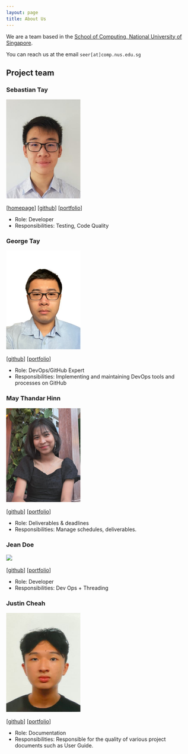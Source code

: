 ```yaml
---
layout: page
title: About Us
---
```


We are a team based in the [School of Computing, National University of Singapore](http://www.comp.nus.edu.sg).

You can reach us at the email `seer[at]comp.nus.edu.sg`

## Project team

### Sebastian Tay

<img src="images/sebtey.png" width="200px">

[[homepage](http://www.comp.nus.edu.sg/~damithch)]
[[github](https://github.com/Sebtey)]
[[portfolio](team/johndoe.md)]

* Role: Developer
* Responsibilities: Testing, Code Quality

### George Tay

<img src="images/asdfghjkxd.png" width="200px">

[[github](http://github.com/asdfghjkxd)]
[[portfolio](team/asdfghjkxd.md)]

* Role: DevOps/GitHub Expert
* Responsibilities: Implementing and maintaining DevOps tools and processes on GitHub

### May Thandar Hinn

<img src="images/maypfv.png" width="200px">

[[github](http://github.com/maypfv)] [[portfolio](team/johndoe.md)]

* Role: Deliverables & deadlines
* Responsibilities: Manage schedules, deliverables.

### Jean Doe

<img src="images/johndoe.png" width="200px">

[[github](http://github.com/johndoe)]
[[portfolio](team/johndoe.md)]

* Role: Developer
* Responsibilities: Dev Ops + Threading

### Justin Cheah

<img src="images/jcsnap.png" width="200px">

[[github](http://github.com/jcsnap)]
[[portfolio](team/jcsnap.md)]

* Role: Documentation
* Responsibilities: Responsible for the quality of various project documents such as User Guide.
